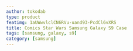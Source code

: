 ```yaml
---
author: tokodab
type: product
featimg: 1aUWwvlclCN6RVu-uand93-PcdCl6vXRS
title: Comics Star Wars Samsung Galaxy S9 Case
tags: [samsung, galaxy, s9]
category: [samsung]
---
```

